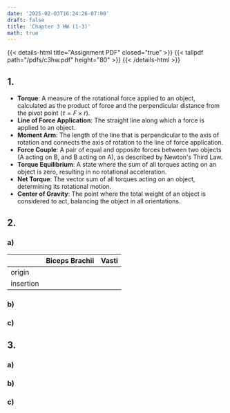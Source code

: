```yaml
---
date: '2025-02-03T16:24:26-07:00'
draft: false
title: 'Chapter 3 HW (1-3)'
math: true
---
```


{{< details-html title="Assignment PDF" closed="true" >}}
{{< tallpdf path="/pdfs/c3hw.pdf" height="80" >}}
{{< /details-html >}}

## 1.
- **Torque**: A measure of the rotational force applied to an object, calculated as the product of force and the perpendicular distance from the pivot point $(\tau = F × r).$  
- **Line of Force Application**: The straight line along which a force is applied to an object.  
- **Moment Arm**: The length of the line that is perpendicular to the axis of rotation and connects the axis of rotation to the line of force application.
- **Force Couple**: A pair of equal and opposite forces between two objects (A acting on B, and B acting on A), as described by Newton's Third Law.  
- **Torque Equilibrium**: A state where the sum of all torques acting on an object is zero, resulting in no rotational acceleration.  
- **Net Torque**: The vector sum of all torques acting on an object, determining its rotational motion.  
- **Center of Gravity**: The point where the total weight of an object is considered to act, balancing the object in all orientations.

## 2.

### a)

| | Biceps Brachii | Vasti |
|-|----------------|-------|
| origin |  | |
| insertion | | |


### b)

### c)

## 3.

### a)

### b)

### c)
